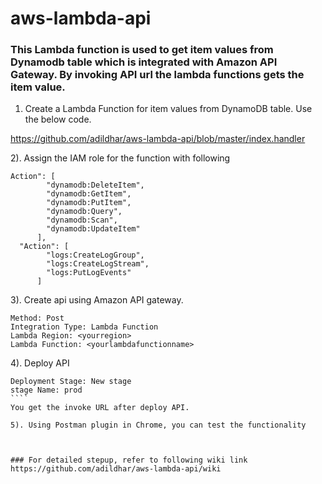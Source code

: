 # aws-lambda-api
### This Lambda function is used to get item values from Dynamodb table which is integrated with Amazon API Gateway. By invoking API url the lambda functions gets the item value.


1) Create a Lambda Function for item values from DynamoDB table. Use the below code.

https://github.com/adildhar/aws-lambda-api/blob/master/index.handler


2). Assign the IAM role for the function with following 
````
Action": [
        "dynamodb:DeleteItem",
        "dynamodb:GetItem",
        "dynamodb:PutItem",
        "dynamodb:Query",
        "dynamodb:Scan",
        "dynamodb:UpdateItem"
      ],
  "Action": [
        "logs:CreateLogGroup",
        "logs:CreateLogStream",
        "logs:PutLogEvents"
      ]
````
3). Create api using Amazon API gateway.
`````
Method: Post
Integration Type: Lambda Function
Lambda Region: <yourregion>
Lambda Function: <yourlambdafunctionname>
``````
4).  Deploy API
`````
Deployment Stage: New stage
stage Name: prod
````
You get the invoke URL after deploy API.

5). Using Postman plugin in Chrome, you can test the functionality



### For detailed stepup, refer to following wiki link
https://github.com/adildhar/aws-lambda-api/wiki


